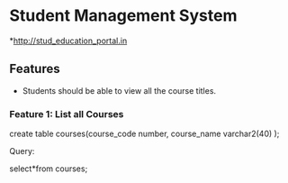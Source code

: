# Student Management System
*http://stud_education_portal.in
## Features

* Students should be able to view all the course titles.

### Feature 1: List all Courses

create table courses(course_code number,
                     course_name varchar2(40)
                     );

Query:

select*from courses;





